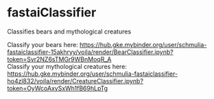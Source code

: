 # fastaiClassifier
Classifies bears and mythological creatures

Classify your bears here: https://hub.gke.mybinder.org/user/schmulia-fastaiclassifier-15akhryy/voila/render/BearClassifier.ipynb?token=Svr2NZ6sTMGr9WBnMoqR_A <br>
Classify your mythological creatures here: https://hub.gke.mybinder.org/user/schmulia-fastaiclassifier-ho4zl832/voila/render/CreatureClassifier.ipynb?token=OyWcoAxySxWh1fB69hLpTg
